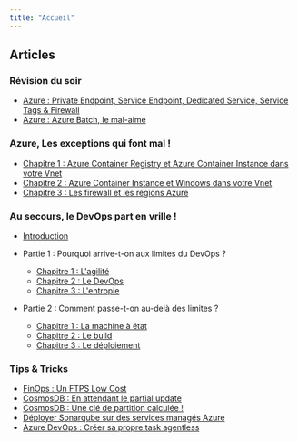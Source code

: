 ```yaml
---
title: "Accueil"
---
```

## Articles

### Révision du soir

- [Azure : Private Endpoint, Service Endpoint, Dedicated Service, Service Tags & Firewall](articles/classroom/01.azureClassroom.VnetEndpointFirewall.md)
- [Azure : Azure Batch, le mal-aimé](articles/classroom/02.azureClassroom.batch.md)

### Azure, Les exceptions qui font mal !

- [Chapitre 1 : Azure Container Registry et Azure Container Instance dans votre Vnet](articles/exceptions/01.azureException.acrAndAciInYourVnet.md)
- [Chapitre 2 : Azure Container Instance et Windows dans votre Vnet](articles/exceptions/02.azureException.aciWindowsWithVnet.md)
- [Chapitre 3 : Les firewall et les régions Azure](articles/exceptions/03.azureException.firewallAndRegion.md)

### Au secours, le DevOps part en vrille !

- [Introduction](articles/devops/vrille/index.md)
- Partie 1 : Pourquoi arrive-t-on aux limites du DevOps ?

    * [Chapitre 1 : L'agilité](articles/devops/vrille/01.pourquoi.agilite.md)
    * [Chapitre 2 : Le DevOps](articles/devops/vrille/02.pourquoi.devops.md)
    * [Chapitre 3 : L'entropie](articles/devops/vrille/03.pourquoi.entropie.md)

- Partie 2 : Comment passe-t-on au-delà des limites ?
    * [Chapitre 1 : La machine à état](articles/devops/vrille/04.comment.machineetat.md)
    * [Chapitre 2 : Le build](articles/devops/vrille/05.comment.build.md)
    * [Chapitre 3 : Le déploiement](articles/devops/vrille/06.comment.deploy.md)

### Tips & Tricks

- [FinOps : Un FTPS Low Cost](articles/tips/01.finops.ftpslowcost.md)
- [CosmosDB : En attendant le partial update](articles/tips/02.cosmosdb.waiting_partialupdate.md)
- [CosmosDB : Une clé de partition calculée !](articles/tips/03.cosmosdb.calculatedPartitionKey.md)
- [Déployer Sonarqube sur des services managés Azure](articles/tips/04.sonarqube.managed.md)
- [Azure DevOps : Créer sa propre task agentless](articles/tips/05.azuredevops.extension.agentless.md)
